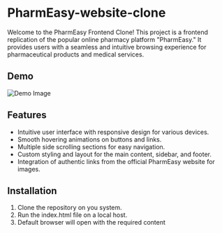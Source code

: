 # PharmEasy-website-clone

Welcome to the PharmEasy Frontend Clone! This project is a frontend replication of the popular online pharmacy platform "PharmEasy." It provides users with a seamless and intuitive browsing experience for pharmaceutical products and medical services.

## Demo

![Demo Image](https://postimg.cc/94RJcwFK)


## Features

- Intuitive user interface with responsive design for various devices.
- Smooth hovering animations on buttons and links.
- Multiple side scrolling sections for easy navigation.
- Custom styling and layout for the main content, sidebar, and footer.
- Integration of authentic links from the official PharmEasy website for images.

## Installation

1. Clone the repository on you system.
2. Run the index.html file on a local host.
3. Default browser will open with the required content 

